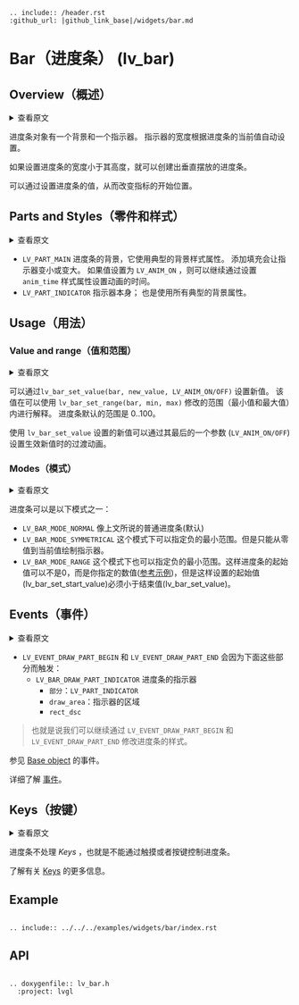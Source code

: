 ```eval_rst
.. include:: /header.rst 
:github_url: |github_link_base|/widgets/bar.md
```
# Bar（进度条） (lv_bar)

## Overview（概述）

<details>
<summary>查看原文</summary>
<p>

The bar object has a background and an indicator on it. The width of the indicator is set according to the current value of the bar. 

Vertical bars can be created if the width of the object is smaller than its height.

Not only the end, but also the start value of the bar can be set, which changes the start position of the indicator.
 
</p>
</details>

进度条对象有一个背景和一个指示器。 指示器的宽度根据进度条的当前值自动设置。

如果设置进度条的宽度小于其高度，就可以创建出垂直摆放的进度条。

可以通过设置进度条的值，从而改变指标的开始位置。

## Parts and Styles（零件和样式）

<details>
<summary>查看原文</summary>
<p>

- `LV_PART_MAIN` The background of the bar and it uses the typical background style properties. Adding padding makes the indicator smaller or larger. The `anim_time` style property sets the animation time if the values set with `LV_ANIM_ON`.
- `LV_PART_INDICATOR` The indicator itself; also also uses all the typical background properties.
 
</p>
</details>

- `LV_PART_MAIN` 进度条的背景，它使用典型的背景样式属性。 添加填充会让指示器变小或变大。 如果值设置为 `LV_ANIM_ON` ，则可以继续通过设置 `anim_time` 样式属性设置动画的时间。
- `LV_PART_INDICATOR` 指示器本身； 也是使用所有典型的背景属性。


## Usage（用法）

### Value and range（值和范围）

<details>
<summary>查看原文</summary>
<p>

A new value can be set by `lv_bar_set_value(bar, new_value, LV_ANIM_ON/OFF)`.
The value is interpreted in a range (minimum and maximum values) which can be modified with `lv_bar_set_range(bar, min, max)`.
The default range is 0..100.

The new value in `lv_bar_set_value` can be set with or without an animation depending on the last parameter (`LV_ANIM_ON/OFF`).
 
</p>
</details>

可以通过`lv_bar_set_value(bar, new_value, LV_ANIM_ON/OFF)` 设置新值。
该值在可以使用 `lv_bar_set_range(bar, min, max)` 修改的范围（最小值和最大值）内进行解释。
进度条默认的范围是 0..100。

使用 `lv_bar_set_value` 设置的新值可以通过其最后的一个参数 (`LV_ANIM_ON/OFF`) 设置生效新值时的过渡动画。


### Modes（模式）

<details>
<summary>查看原文</summary>
<p>

The bar can be one the following modes:
- `LV_BAR_MODE_NORMAL` A normal bar as described above
- `LV_BAR_MODE_SYMMETRICAL` Draw the indicator from the zero value to current value. Requires a negative minimum range and positive maximum range.
- `LV_BAR_MODE_RANGE` Allows setting the start value too by `lv_bar_set_start_value(bar, new_value, LV_ANIM_ON/OFF)`. The start value always has to be smaller than the end value.
 
</p>
</details>

进度条可以是以下模式之一：
- `LV_BAR_MODE_NORMAL` 像上文所说的普通进度条(默认)
- `LV_BAR_MODE_SYMMETRICAL` 这个模式下可以指定负的最小范围。但是只能从零值到当前值绘制指示器。
- `LV_BAR_MODE_RANGE` 这个模式下也可以指定负的最小范围。这样进度条的起始值可以不是0，而是你指定的数值([参考示例](#stripe-pattern-and-range-value))，但是这样设置的起始值(lv_bar_set_start_value)必须小于结束值(lv_bar_set_value)。


## Events（事件）

<details>
<summary>查看原文</summary>
<p>

- `LV_EVENT_DRAW_PART_BEGIN` and `LV_EVENT_DRAW_PART_END` are sent for the following parts:
    - `LV_BAR_DRAW_PART_INDICATOR` The indicator of the bar
        - `part`: `LV_PART_INDICATOR` 
        - `draw_area`: area of the indicator
        - `rect_dsc`
        
See the events of the [Base object](/widgets/obj) too.

Learn more about [Events](/overview/event).
 
</p>
</details>

- `LV_EVENT_DRAW_PART_BEGIN` 和 `LV_EVENT_DRAW_PART_END` 会因为下面这些部分而触发：
     - `LV_BAR_DRAW_PART_INDICATOR` 进度条的指示器
         - `部分`：`LV_PART_INDICATOR`
         - `draw_area`：指示器的区域
         - `rect_dsc`

> 也就是说我们可以继续通过 `LV_EVENT_DRAW_PART_BEGIN` 和 `LV_EVENT_DRAW_PART_END` 修改进度条的样式。

参见 [Base object](/widgets/obj) 的事件。

详细了解 [事件](/overview/event)。

## Keys（按键）

<details>
<summary>查看原文</summary>
<p>

No *Keys* are processed by the object type.

Learn more about [Keys](/overview/indev).
 
</p>
</details>

进度条不处理 *Keys* ，也就是不能通过触摸或者按键控制进度条。

了解有关 [Keys](/overview/indev) 的更多信息。

## Example

```eval_rst

.. include:: ../../../examples/widgets/bar/index.rst

```

## API

```eval_rst

.. doxygenfile:: lv_bar.h
  :project: lvgl

```
